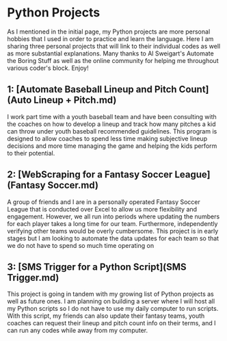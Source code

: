 # Python Projects


As I mentioned in the initial page, my Python projects are more personal hobbies that I used in order to practice and learn the language. Here I am sharing three personal projects that will link to their individual codes as well as more substantial explanations. Many thanks to Al Sweigart's Automate the Boring Stuff as well as the online community for helping me throughout various coder's block. Enjoy!

## 1: [Automate Baseball Lineup and Pitch Count](Auto Lineup + Pitch.md)
I work part time with a youth baseball team and have been consulting with the coaches on how to develop a lineup and track how many pitches a kid can throw under youth baseball recommended guidelines. This program is designed to allow coaches to spend less time making subjective lineup decisions and more time managing the game and helping the kids perform to their potential.

## 2: [WebScraping for a Fantasy Soccer League](Fantasy Soccer.md)
A group of friends and I are in a personally operated Fantasy Soccer League that is conducted over Excel to allow us more flexibility and engagement. However, we all run into periods where updating the numbers for each player takes a long time for our team. Furthermore, independently verifying other teams would be overly cumbersome. This project is in early stages but I am looking to automate the data updates for each team so that we do not have to spend so much time operating on   

## 3: [SMS Trigger for a Python Script](SMS Trigger.md)
This project is going in tandem with my growing list of Python projects as well as future ones. I am planning on building a server where I will host all my Python scripts so I do not have to use my daily computer to run scripts. With this script, my friends can also update their fantasy teams, youth coaches can request their lineup and pitch count info on their terms, and I can run any codes while away from my computer.
